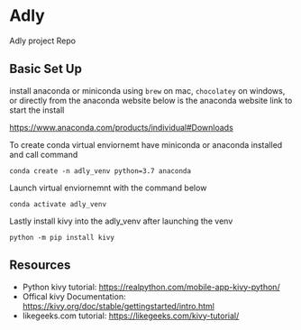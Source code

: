 # Adly
Adly project Repo


## Basic Set Up

install anaconda or miniconda using `brew` on mac, `chocolatey` on windows, or directly from the anaconda website below is the anaconda website link  to start the install

https://www.anaconda.com/products/individual#Downloads

 
To create conda virtual enviornemt have miniconda or anaconda installed and call command 

`conda create -n adly_venv python=3.7 anaconda`

Launch virtual enviornemnt with the command below

`conda activate adly_venv`


Lastly install kivy into the adly_venv after launching the venv

`python -m pip install kivy`



## Resources
- Python kivy tutorial: https://realpython.com/mobile-app-kivy-python/
- Offical kivy Documentation: https://kivy.org/doc/stable/gettingstarted/intro.html
- likegeeks.com tutorial: https://likegeeks.com/kivy-tutorial/
